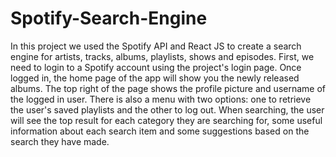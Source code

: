 # Spotify-Search-Engine
In this project we used the Spotify API and React JS to create a search engine for artists, tracks, albums, playlists, shows and episodes. First, we need to login to a Spotify account using the project's login page. Once logged in, the home page of the app will show you the newly released albums. The top right of the page shows the profile picture and username of the logged in user. There is also a menu with two options: one to retrieve the user's saved playlists and the other to log out. When searching, the user will see the top result for each category they are searching for, some useful information about each search item and some suggestions based on the search they have made.

